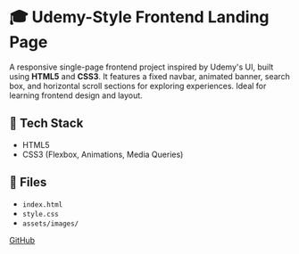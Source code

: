 # 🎓 Udemy-Style Frontend Landing Page

A responsive single-page frontend project inspired by Udemy's UI, built using **HTML5** and **CSS3**. It features a fixed navbar, animated banner, search box, and horizontal scroll sections for exploring experiences. Ideal for learning frontend design and layout.

## 🔧 Tech Stack
- HTML5  
- CSS3 (Flexbox, Animations, Media Queries)

## 📁 Files
- `index.html`  
- `style.css`  
- `assets/images/`
 
[GitHub](https://github.com/Varsha-SK000)
